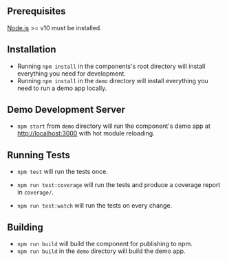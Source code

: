 ## Prerequisites

[Node.js](http://nodejs.org/) >= v10 must be installed.

## Installation

- Running `npm install` in the components's root directory will install everything you need for development.
- Running `npm install` in the `demo` directory will install everything you need to run a demo app locally.

## Demo Development Server

- `npm start` from `demo` directory will run the component's demo app at [http://localhost:3000](http://localhost:3000) with hot module reloading.

## Running Tests

- `npm test` will run the tests once.

- `npm run test:coverage` will run the tests and produce a coverage report in `coverage/`.

- `npm run test:watch` will run the tests on every change.

## Building

- `npm run build` will build the component for publishing to npm.
- `npm run build` in the `demo` directory will build the demo app.
